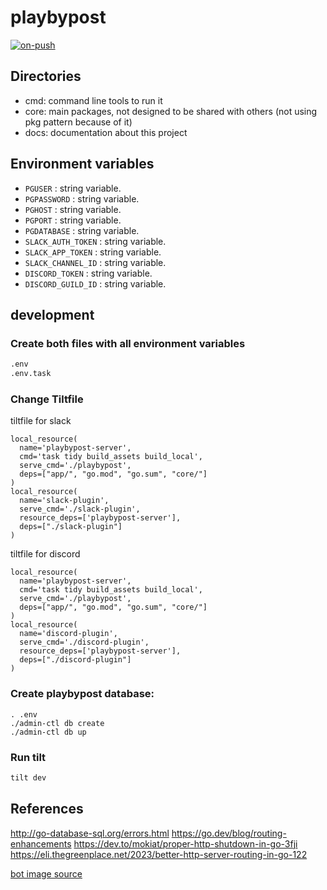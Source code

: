 # playbypost

[![on-push](https://github.com/betorvs/playbypost/actions/workflows/on-push.yaml/badge.svg)](https://github.com/betorvs/playbypost/actions/workflows/on-push.yaml)

## Directories

- cmd: command line tools to run it
- core: main packages, not designed to be shared with others (not using pkg pattern because of it)
- docs: documentation about this project

## Environment variables

- `PGUSER` : string variable. 
- `PGPASSWORD` : string variable. 
- `PGHOST` : string variable. 
- `PGPORT` : string variable. 
- `PGDATABASE` : string variable. 
- `SLACK_AUTH_TOKEN` : string variable. 
- `SLACK_APP_TOKEN` : string variable. 
- `SLACK_CHANNEL_ID` : string variable. 
- `DISCORD_TOKEN` : string variable. 
- `DISCORD_GUILD_ID` : string variable. 

## development

### Create both files with all environment variables
```bash
.env
.env.task
```

### Change Tiltfile

tiltfile for slack
```
local_resource(
  name='playbypost-server',
  cmd='task tidy build_assets build_local',
  serve_cmd='./playbypost',
  deps=["app/", "go.mod", "go.sum", "core/"]
)
local_resource(
  name='slack-plugin',
  serve_cmd='./slack-plugin',
  resource_deps=['playbypost-server'],
  deps=["./slack-plugin"]
)
```

tiltfile for discord
```
local_resource(
  name='playbypost-server',
  cmd='task tidy build_assets build_local',
  serve_cmd='./playbypost',
  deps=["app/", "go.mod", "go.sum", "core/"]
)
local_resource(
  name='discord-plugin',
  serve_cmd='./discord-plugin',
  resource_deps=['playbypost-server'],
  deps=["./discord-plugin"]
)
```

### Create playbypost database:
```
. .env
./admin-ctl db create
./admin-ctl db up
```

### Run tilt

```bash
tilt dev
```

## References

http://go-database-sql.org/errors.html
https://go.dev/blog/routing-enhancements
https://dev.to/mokiat/proper-http-shutdown-in-go-3fji
https://eli.thegreenplace.net/2023/better-http-server-routing-in-go-122

[bot image source](https://www.freepik.com/free-vector/floating-robot_82654546.htm#fromView=search&page=1&position=13&uuid=44c37a73-28a9-4b70-8d0d-711903439bc1)
